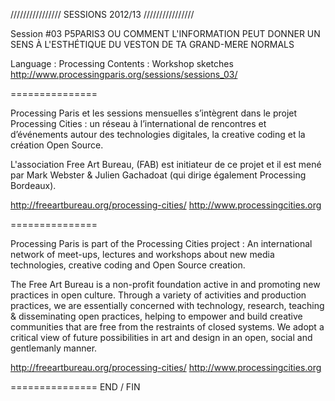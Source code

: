 ////////////////
SESSIONS 2012/13
////////////////

Session #03
P5PARIS3 OU COMMENT L'INFORMATION PEUT DONNER 
UN SENS À L'ESTHÉTIQUE DU VESTON DE TA GRAND-MERE
NORMALS

Language : Processing 
Contents : Workshop sketches
http://www.processingparis.org/sessions/sessions_03/


===============

Processing Paris et les sessions mensuelles s’intègrent dans le projet Processing Cities : 
un réseau à l’international de rencontres et d’événements autour des technologies digitales, 
la creative coding et la création Open Source. 

L'association Free Art Bureau, (FAB) est initiateur de ce projet et il est mené 
par Mark Webster & Julien Gachadoat (qui dirige également Processing Bordeaux).

http://freeartbureau.org/processing-cities/
http://www.processingcities.org

===============

Processing Paris is part of the Processing Cities project :
An international network of meet-ups, lectures and workshops about new media technologies,
creative coding and Open Source creation.

The Free Art Bureau is a non-profit foundation active in and promoting new practices in 
open culture. Through a variety of activities and production practices, we are essentially 
concerned with technology, research, teaching & disseminating open practices, helping to 
empower and build creative communities that are free from the restraints of closed systems. 
We adopt a critical view of future possibilities in art and design in an open, social 
and gentlemanly manner.

http://freeartbureau.org/processing-cities/
http://www.processingcities.org

=============== END / FIN